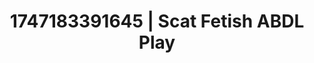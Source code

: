 ---
categories:
- Unspoken desires
- AI sensuality
- Erotic oil massage
- Body positivity
- Vintage boudoir
image: /assets/images/1747183391645.jpg
layout: post
seo:
  description: Featured content with artistic ABDL Play, Scat Fetish. HD images available.
  keywords: ABDL Play, Scat Fetish
  og_image: /assets/images/1747183391645.jpg
  schema_type: VisualArtwork
tags:
- ABDL Play
- '#1747183391645'
- Scat Fetish
title: 1747183391645 | Scat Fetish ABDL Play
---